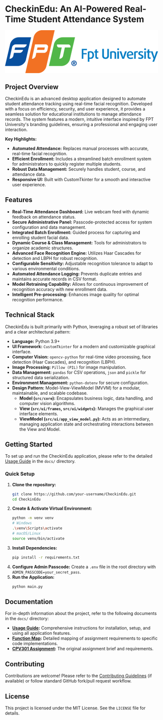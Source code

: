 # CheckinEdu: An AI-Powered Real-Time Student Attendance System

![CheckinEdu Logo Placeholder](assets/school_logo.png)

## Project Overview

CheckinEdu is an advanced desktop application designed to automate student attendance tracking using real-time facial recognition. Developed with a focus on efficiency, security, and user experience, it provides a seamless solution for educational institutions to manage attendance records. The system features a modern, intuitive interface inspired by FPT University's branding guidelines, ensuring a professional and engaging user interaction.

**Key Highlights:**
*   **Automated Attendance:** Replaces manual processes with accurate, real-time facial recognition.
*   **Efficient Enrollment:** Includes a streamlined batch enrollment system for administrators to quickly register multiple students.
*   **Robust Data Management:** Securely handles student, course, and attendance data.
*   **Responsive UI:** Built with CustomTkinter for a smooth and interactive user experience.

## Features

*   **Real-Time Attendance Dashboard:** Live webcam feed with dynamic feedback on attendance status.
*   **Secure Administrative Panel:** Passcode-protected access for system configuration and data management.
*   **Integrated Batch Enrollment:** Guided process for capturing and enrolling student facial data.
*   **Dynamic Course & Class Management:** Tools for administrators to organize academic structures.
*   **Advanced Face Recognition Engine:** Utilizes Haar Cascades for detection and LBPH for robust recognition.
*   **Configurable Sensitivity:** Adjustable recognition tolerance to adapt to various environmental conditions.
*   **Automated Attendance Logging:** Prevents duplicate entries and maintains accurate records in CSV format.
*   **Model Retraining Capability:** Allows for continuous improvement of recognition accuracy with new enrollment data.
*   **Intelligent Pre-processing:** Enhances image quality for optimal recognition performance.

## Technical Stack

CheckinEdu is built primarily with Python, leveraging a robust set of libraries and a clear architectural pattern:

*   **Language:** Python 3.9+
*   **UI Framework:** `CustomTkinter` for a modern and customizable graphical interface.
*   **Computer Vision:** `opencv-python` for real-time video processing, face detection (Haar Cascades), and recognition (LBPH).
*   **Image Processing:** `Pillow (PIL)` for image manipulation.
*   **Data Management:** `pandas` for CSV operations, `json` and `pickle` for structured data serialization.
*   **Environment Management:** `python-dotenv` for secure configuration.
*   **Design Pattern:** Model-View-ViewModel (MVVM) for a modular, maintainable, and scalable codebase.
    *   **Model (`src/core`):** Encapsulates business logic, data handling, and computer vision algorithms.
    *   **View (`src/ui/frames`, `src/ui/widgets`):** Manages the graphical user interface elements.
    *   **ViewModel (`src/ui/app_view_model.py`):** Acts as an intermediary, managing application state and orchestrating interactions between the View and Model.

## Getting Started

To set up and run the CheckinEdu application, please refer to the detailed [Usage Guide](docs/USAGE_GUIDE.md) in the `docs/` directory.

### Quick Setup

1.  **Clone the repository:**
    ```bash
    git clone https://github.com/your-username/CheckinEdu.git
    cd CheckinEdu
    ```
2.  **Create & Activate Virtual Environment:**
    ```bash
    python -m venv venv
    # Windows
    .\venv\Scripts\activate
    # macOS/Linux
    source venv/bin/activate
    ```
3.  **Install Dependencies:**
    ```bash
    pip install -r requirements.txt
    ```
4.  **Configure Admin Passcode:** Create a `.env` file in the root directory with `ADMIN_PASSCODE=your_secret_pass`.
5.  **Run the Application:**
    ```bash
    python main.py
    ```

## Documentation

For in-depth information about the project, refer to the following documents in the `docs/` directory:

*   **[Usage Guide](docs/USAGE_GUIDE.md):** Comprehensive instructions for installation, setup, and using all application features.
*   **[Function Map](docs/FUNCTION_MAP.md):** Detailed mapping of assignment requirements to specific code implementations.
*   **[CPV301 Assignment](docs/CPV301_Assignment.pdf):** The original assignment brief and requirements.

## Contributing

Contributions are welcome! Please refer to the [Contributing Guidelines](CONTRIBUTING.md) (if available) or follow standard GitHub fork/pull request workflow.

## License

This project is licensed under the MIT License. See the `LICENSE` file for details.
